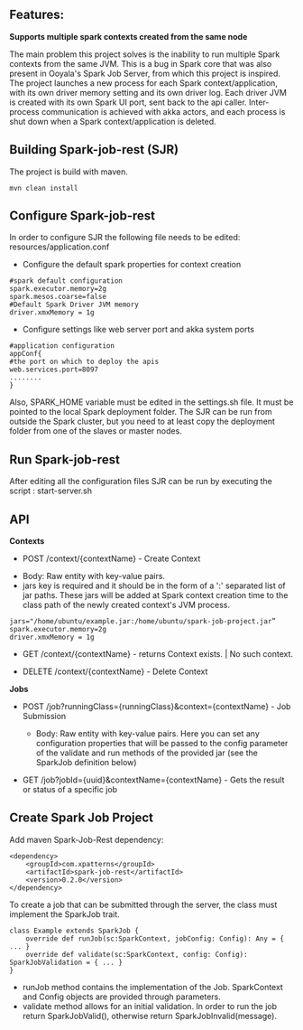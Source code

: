 ## Features:

**Supports multiple spark contexts created from the same node**

The main problem this project solves is the inability to run multiple Spark contexts from the same JVM. This is a bug in Spark core that was also present in Ooyala's Spark Job Server, from which this project is inspired. The project launches a new process for each Spark context/application, with its own driver memory setting and its own driver log. Each driver JVM is created with its own Spark UI port, sent back to the api caller. Inter-process communication is achieved with akka actors, and each process is shut down when a Spark context/application is deleted.

## Building Spark-job-rest (SJR)

The project is build with maven.
```
mvn clean install
```

## Configure Spark-job-rest

In order to configure SJR the following file needs to be edited: resources/application.conf

* Configure the default spark properties for context creation
``` 
#spark default configuration
spark.executor.memory=2g
spark.mesos.coarse=false
#Default Spark Driver JVM memory
driver.xmxMemory = 1g
```
* Configure settings like web server port and akka system ports
```
#application configuration
appConf{
#the port on which to deploy the apis
web.services.port=8097
........
}
```

Also, SPARK_HOME variable must be edited in the settings.sh file. It must be pointed to the local Spark deployment folder. The SJR can be run from outside the Spark cluster, but you need to at least copy the deployment folder from one of the slaves or master nodes.

## Run Spark-job-rest

After editing all the configuration files SJR can be run by executing the script : start-server.sh

## API

**Contexts**

- POST /context/{contextName}  -  Create Context

 * Body:  Raw entity with key-value pairs. 
 * jars key is required and it should be in the form of a ':' separated list of jar paths. These jars will be added at Spark context creation time to the class path of the newly created context's JVM process.
  ``` 
 jars="/home/ubuntu/example.jar:/home/ubuntu/spark-job-project.jar”
 spark.executor.memory=2g
 driver.xmxMemory = 1g
  ```

- GET /context/{contextName}  -  returns Context exists. | No such context.

- DELETE /context/{contextName}  -  Delete Context

**Jobs**

- POST /job?runningClass={runningClass}&context={contextName}  - Job Submission 

  * Body:  Raw entity with key-value pairs. Here you can set any configuration properties that will be passed to the config parameter of the validate and run methods of the provided jar (see the SparkJob definition below)

- GET /job?jobId={uuid}&contextName={contextName} - Gets the result or status of a specific job

## Create Spark Job Project

Add maven Spark-Job-Rest dependency:
```
<dependency>
    <groupId>com.xpatterns</groupId>
    <artifactId>spark-job-rest</artifactId>
    <version>0.2.0</version>
</dependency>
```

To create a job that can be submitted through the server, the class must implement the SparkJob trait.

```
class Example extends SparkJob {
    override def runJob(sc:SparkContext, jobConfig: Config): Any = { ... }
    override def validate(sc:SparkContext, config: Config): SparkJobValidation = { ... }
}
```

- runJob method contains the implementation of the Job. SparkContext and Config objects are provided through parameters.
- validate method allows for an initial validation. In order to run the job return SparkJobValid(), otherwise return SparkJobInvalid(message).

